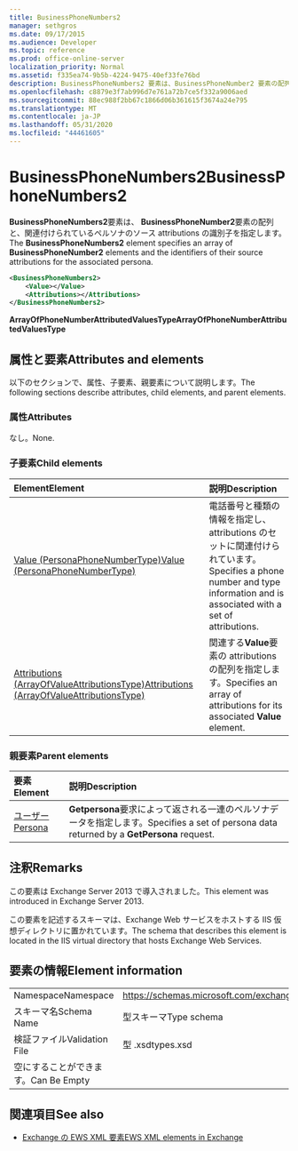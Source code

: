 ```yaml
---
title: BusinessPhoneNumbers2
manager: sethgros
ms.date: 09/17/2015
ms.audience: Developer
ms.topic: reference
ms.prod: office-online-server
localization_priority: Normal
ms.assetid: f335ea74-9b5b-4224-9475-40ef33fe76bd
description: BusinessPhoneNumbers2 要素は、BusinessPhoneNumber2 要素の配列と、関連付けられているペルソナのソース attributions の識別子を指定します。
ms.openlocfilehash: c8879e3f7ab996d7e761a72b7ce5f332a9006aed
ms.sourcegitcommit: 88ec988f2bb67c1866d06b361615f3674a24e795
ms.translationtype: MT
ms.contentlocale: ja-JP
ms.lasthandoff: 05/31/2020
ms.locfileid: "44461605"
---
```

# <a name="businessphonenumbers2"></a><span data-ttu-id="e2a51-103">BusinessPhoneNumbers2</span><span class="sxs-lookup"><span data-stu-id="e2a51-103">BusinessPhoneNumbers2</span></span>

<span data-ttu-id="e2a51-104">**BusinessPhoneNumbers2**要素は、 **BusinessPhoneNumber2**要素の配列と、関連付けられているペルソナのソース attributions の識別子を指定します。</span><span class="sxs-lookup"><span data-stu-id="e2a51-104">The **BusinessPhoneNumbers2** element specifies an array of **BusinessPhoneNumber2** elements and the identifiers of their source attributions for the associated persona.</span></span> 
  
```XML
<BusinessPhoneNumbers2>
    <Value></Value>
    <Attributions></Attributions>
</BusinessPhoneNumbers2>
```

 <span data-ttu-id="e2a51-105">**ArrayOfPhoneNumberAttributedValuesType**</span><span class="sxs-lookup"><span data-stu-id="e2a51-105">**ArrayOfPhoneNumberAttributedValuesType**</span></span>
## <a name="attributes-and-elements"></a><span data-ttu-id="e2a51-106">属性と要素</span><span class="sxs-lookup"><span data-stu-id="e2a51-106">Attributes and elements</span></span>

<span data-ttu-id="e2a51-107">以下のセクションで、属性、子要素、親要素について説明します。</span><span class="sxs-lookup"><span data-stu-id="e2a51-107">The following sections describe attributes, child elements, and parent elements.</span></span>
  
### <a name="attributes"></a><span data-ttu-id="e2a51-108">属性</span><span class="sxs-lookup"><span data-stu-id="e2a51-108">Attributes</span></span>

<span data-ttu-id="e2a51-109">なし。</span><span class="sxs-lookup"><span data-stu-id="e2a51-109">None.</span></span>
  
### <a name="child-elements"></a><span data-ttu-id="e2a51-110">子要素</span><span class="sxs-lookup"><span data-stu-id="e2a51-110">Child elements</span></span>

|<span data-ttu-id="e2a51-111">**Element**</span><span class="sxs-lookup"><span data-stu-id="e2a51-111">**Element**</span></span>|<span data-ttu-id="e2a51-112">**説明**</span><span class="sxs-lookup"><span data-stu-id="e2a51-112">**Description**</span></span>|
|:-----|:-----|
|[<span data-ttu-id="e2a51-113">Value (PersonaPhoneNumberType)</span><span class="sxs-lookup"><span data-stu-id="e2a51-113">Value (PersonaPhoneNumberType)</span></span>](value-personaphonenumbertype.md) <br/> |<span data-ttu-id="e2a51-114">電話番号と種類の情報を指定し、attributions のセットに関連付けられています。</span><span class="sxs-lookup"><span data-stu-id="e2a51-114">Specifies a phone number and type information and is associated with a set of attributions.</span></span>  <br/> |
|[<span data-ttu-id="e2a51-115">Attributions (ArrayOfValueAttributionsType)</span><span class="sxs-lookup"><span data-stu-id="e2a51-115">Attributions (ArrayOfValueAttributionsType)</span></span>](attributions-arrayofvalueattributionstype.md) <br/> |<span data-ttu-id="e2a51-116">関連する**Value**要素の attributions の配列を指定します。</span><span class="sxs-lookup"><span data-stu-id="e2a51-116">Specifies an array of attributions for its associated **Value** element.</span></span>  <br/> |
   
### <a name="parent-elements"></a><span data-ttu-id="e2a51-117">親要素</span><span class="sxs-lookup"><span data-stu-id="e2a51-117">Parent elements</span></span>

|<span data-ttu-id="e2a51-118">**要素**</span><span class="sxs-lookup"><span data-stu-id="e2a51-118">**Element**</span></span>|<span data-ttu-id="e2a51-119">**説明**</span><span class="sxs-lookup"><span data-stu-id="e2a51-119">**Description**</span></span>|
|:-----|:-----|
|[<span data-ttu-id="e2a51-120">ユーザー</span><span class="sxs-lookup"><span data-stu-id="e2a51-120">Persona</span></span>](persona.md) <br/> |<span data-ttu-id="e2a51-121">**Getpersona**要求によって返される一連のペルソナデータを指定します。</span><span class="sxs-lookup"><span data-stu-id="e2a51-121">Specifies a set of persona data returned by a **GetPersona** request.</span></span>  <br/> |
   
## <a name="remarks"></a><span data-ttu-id="e2a51-122">注釈</span><span class="sxs-lookup"><span data-stu-id="e2a51-122">Remarks</span></span>

<span data-ttu-id="e2a51-123">この要素は Exchange Server 2013 で導入されました。</span><span class="sxs-lookup"><span data-stu-id="e2a51-123">This element was introduced in Exchange Server 2013.</span></span>
  
<span data-ttu-id="e2a51-124">この要素を記述するスキーマは、Exchange Web サービスをホストする IIS 仮想ディレクトリに置かれています。</span><span class="sxs-lookup"><span data-stu-id="e2a51-124">The schema that describes this element is located in the IIS virtual directory that hosts Exchange Web Services.</span></span>
  
## <a name="element-information"></a><span data-ttu-id="e2a51-125">要素の情報</span><span class="sxs-lookup"><span data-stu-id="e2a51-125">Element information</span></span>

|||
|:-----|:-----|
|<span data-ttu-id="e2a51-126">Namespace</span><span class="sxs-lookup"><span data-stu-id="e2a51-126">Namespace</span></span>  <br/> |https://schemas.microsoft.com/exchange/services/2006/types  <br/> |
|<span data-ttu-id="e2a51-127">スキーマ名</span><span class="sxs-lookup"><span data-stu-id="e2a51-127">Schema Name</span></span>  <br/> |<span data-ttu-id="e2a51-128">型スキーマ</span><span class="sxs-lookup"><span data-stu-id="e2a51-128">Type schema</span></span>  <br/> |
|<span data-ttu-id="e2a51-129">検証ファイル</span><span class="sxs-lookup"><span data-stu-id="e2a51-129">Validation File</span></span>  <br/> |<span data-ttu-id="e2a51-130">型 .xsd</span><span class="sxs-lookup"><span data-stu-id="e2a51-130">types.xsd</span></span>  <br/> |
|<span data-ttu-id="e2a51-131">空にすることができます。</span><span class="sxs-lookup"><span data-stu-id="e2a51-131">Can Be Empty</span></span>  <br/> ||
   
## <a name="see-also"></a><span data-ttu-id="e2a51-132">関連項目</span><span class="sxs-lookup"><span data-stu-id="e2a51-132">See also</span></span>



- [<span data-ttu-id="e2a51-133">Exchange の EWS XML 要素</span><span class="sxs-lookup"><span data-stu-id="e2a51-133">EWS XML elements in Exchange</span></span>](ews-xml-elements-in-exchange.md)

